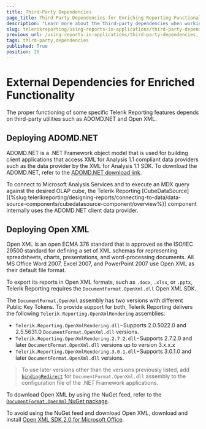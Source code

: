 ```yaml
---
title: Third-Party Dependencies
page_title: Third-Party Dependencies for Enriching Reporting Functionalities
description: "Learn more about the third-party dependencies when working with Telerik Reporting that let you use specific features like Open XML rendering and ADOMD.NET."
slug: telerikreporting/using-reports-in-applications/third-party-dependencies
previous_url: /using-reports-in-applications/third-party-dependencies, /installation-deploying-adomd.net, /installation-deploying-openxml
tags: third-party,dependencies
published: True
position: 20
---
```


# External Dependencies for Enriched Functionality

The proper functioning of some specific Telerik Reporting features depends on third-party utilities such as ADOMD.NET and Open XML.

## Deploying ADOMD.NET

ADOMD.NET is a .NET Framework object model that is used for building client applications that access XML for Analysis 1.1 compliant data providers such as the data provider by the XML for Analysis 1.1 SDK. To download the ADOMD.NET, refer to the [ADOMD.NET download link](https://www.microsoft.com/en-us/download/details.aspx?id=55264).

To connect to Microsoft Analysis Services and to execute an MDX query against the desired OLAP cube, the Telerik Reporting [CubeDataSource]({%slug telerikreporting/designing-reports/connecting-to-data/data-source-components/cubedatasource-component/overview%}) component internally uses the ADOMD.NET client data provider.

## Deploying Open XML

Open XML is an open ECMA 376 standard that is approved as the ISO/IEC 29500 standard for defining a set of XML schemas for representing spreadsheets, charts, presentations, and word-processing documents. All MS Office Word 2007, Excel 2007, and PowerPoint 2007 use Open XML as their default file format.

To export its reports in Open XML formats, such as `.docx`, `.xlsx`, or `.pptx`, Telerik Reporting requires the `DocumentFormat.OpenXml.dll` Open XML SDK.

The `DocumentFormat.OpenXml` assembly has two versions with different Public Key Tokens. To provide support for both, Telerik Reporting delivers the following `Telerik.Reporting.OpenXmlRendering` assemblies:

* `Telerik.Reporting.OpenXmlRendering.dll`−Supports 2.0.5022.0 and 2.5.5631.0 `DocumentFormat.OpenXml.dll` versions.
* `Telerik.Reporting.OpenXmlRendering.2.7.2.dll`−Supports 2.7.2.0 and later `DocumentFormat.OpenXml.dll` versions up to version 3.x.x.x
* `Telerik.Reporting.OpenXmlRendering.3.0.1.dll`−Supports 3.0.1.0 and later `DocumentFormat.OpenXml.dll` versions.

>To use later versions other than the versions previously listed, add [`bindingRedirect`](https://learn.microsoft.com/en-us/dotnet/framework/configure-apps/file-schema/runtime/bindingredirect-element) for `DocumentFormat.OpenXml.dll` assembly to the configuration file of the .NET Framework applications.

To download Open XML by using the NuGet feed, refer to the [`DocumentFormat.OpenXml` NuGet package](https://www.nuget.org/packages/DocumentFormat.OpenXml/).

To avoid using the NuGet feed and download Open XML, download and install [Open XML SDK 2.0 for Microsoft Office](https://learn.microsoft.com/en-us/previous-versions/office/developer/office-2010/bb456487(v=office.14)).
